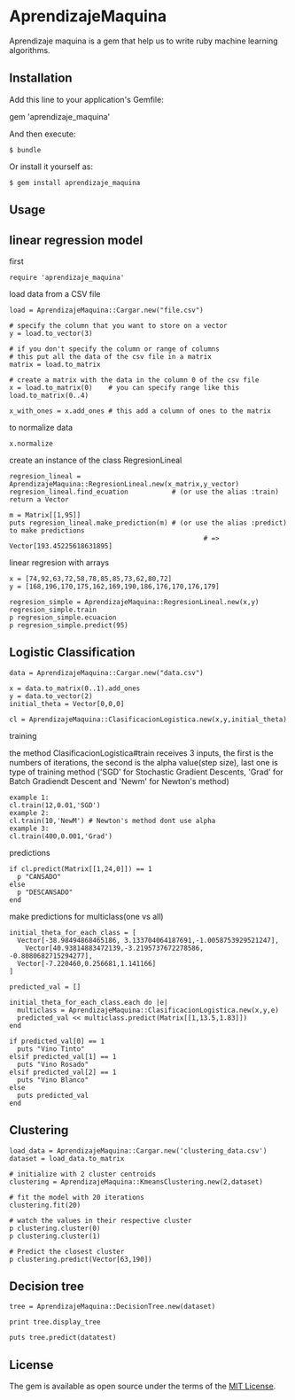 # AprendizajeMaquina

Aprendizaje maquina is a gem that help us to write ruby machine learning algorithms. 

## Installation

Add this line to your application's Gemfile:

gem 'aprendizaje_maquina'

And then execute:

    $ bundle

Or install it yourself as:

    $ gem install aprendizaje_maquina

## Usage

## linear regression model 

first

	require 'aprendizaje_maquina'

load data from a CSV file

	load = AprendizajeMaquina::Cargar.new("file.csv")

	# specify the column that you want to store on a vector
	y = load.to_vector(3)

	# if you don't specify the column or range of columns
	# this put all the data of the csv file in a matrix
	matrix = load.to_matrix

	# create a matrix with the data in the column 0 of the csv file       
	x = load.to_matrix(0)    # you can specify range like this load.to_matrix(0..4)

	x_with_ones = x.add_ones # this add a column of ones to the matrix

to normalize data
	
	x.normalize

create an instance of the class RegresionLineal

	regresion_lineal = AprendizajeMaquina::RegresionLineal.new(x_matrix,y_vector)
	regresion_lineal.find_ecuation           # (or use the alias :train) return a Vector

	m = Matrix[[1,95]]
	puts regresion_lineal.make_prediction(m) # (or use the alias :predict) to make predictions 
					                                 # => Vector[193.45225618631895]

linear regresion with arrays

	x = [74,92,63,72,58,78,85,85,73,62,80,72]
	y = [168,196,170,175,162,169,190,186,176,170,176,179]

	regresion_simple = AprendizajeMaquina::RegresionLineal.new(x,y)
	regresion_simple.train
	p regresion_simple.ecuacion
	p regresion_simple.predict(95)

## Logistic Classification

	data = AprendizajeMaquina::Cargar.new("data.csv")
    
    x = data.to_matrix(0..1).add_ones
    y = data.to_vector(2)
    initial_theta = Vector[0,0,0]
    
    cl = AprendizajeMaquina::ClasificacionLogistica.new(x,y,initial_theta)

training

the method ClasificacionLogistica#train receives 3 inputs, the first is the numbers of iterations, the second is the alpha value(step size), last one is type of training method ('SGD' for Stochastic Gradient Descents, 'Grad' for Batch Gradiendt Descent and 'Newm' for Newton's method)

	example 1:
	cl.train(12,0.01,'SGD')
	example 2:
	cl.train(10,'NewM') # Newton's method dont use alpha
	example 3:
	cl.train(400,0.001,'Grad')

predictions

	if cl.predict(Matrix[[1,24,0]]) == 1
	  p "CANSADO"
	else
	  p "DESCANSADO"
	end

make predictions for multiclass(one vs all)

	initial_theta_for_each_class = [ 
	  Vector[-38.98494868465186, 3.133704064187691,-1.0058753929521247],
		Vector[40.93814883472139,-3.2195737672278586, -0.8080682715294277],
	  Vector[-7.220460,0.256681,1.141166]
	]

	predicted_val = []

	initial_theta_for_each_class.each do |e|
	  multiclass = AprendizajeMaquina::ClasificacionLogistica.new(x,y,e)
	  predicted_val << multiclass.predict(Matrix[[1,13.5,1.83]])
	end	

	if predicted_val[0] == 1 
	  puts "Vino Tinto"
	elsif predicted_val[1] == 1
	  puts "Vino Rosado"
	elsif predicted_val[2] == 1
	  puts "Vino Blanco"
	else
	  puts predicted_val
	end

## Clustering

	load_data = AprendizajeMaquina::Cargar.new('clustering_data.csv')
	dataset = load_data.to_matrix

	# initialize with 2 cluster centroids
	clustering = AprendizajeMaquina::KmeansClustering.new(2,dataset)

	# fit the model with 20 iterations
	clustering.fit(20)

	# watch the values in their respective cluster
	p clustering.cluster(0)
	p clustering.cluster(1)

	# Predict the closest cluster
	p clustering.predict(Vector[63,190])

## Decision tree 

	tree = AprendizajeMaquina::DecisionTree.new(dataset)

	print tree.display_tree 

	puts tree.predict(datatest)


## License

The gem is available as open source under the terms of the [MIT License](https://opensource.org/licenses/MIT).
